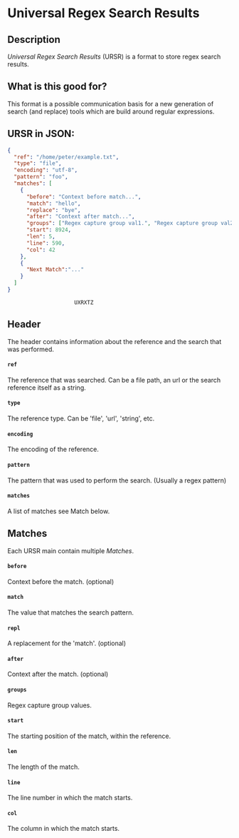 # Universal Regex Search Results

## Description

*Universal Regex Search Results* (URSR) is a format to store regex search results.

## What is this good for?

This format is a possible communication basis for a new generation of search (and replace) tools which are build around regular expressions.


## URSR in JSON:

```json
{
  "ref": "/home/peter/example.txt",
  "type": "file",
  "encoding": "utf-8",
  "pattern": "foo",
  "matches": [
    {
      "before": "Context before match...",
      "match": "hello",
      "replace": "bye",
      "after": "Context after match...",
      "groups": ["Regex capture group val1.", "Regex capture group val2"],
      "start": 8924,
      "len": 5,
      "line": 590,
      "col": 42
    },
    {
      "Next Match":"..."
    }
  ]
}
```

                         UXRXTZ    

## Header

The header contains information about the reference and the search that was performed.

#### `ref`


The reference that was searched. Can be a file path, an url or the search 
reference itself as a string.

#### `type`

The reference type. Can be 'file', 'url', 'string', etc.

#### `encoding`

The encoding of the reference.

#### `pattern`

The pattern that was used to perform the search. (Usually a regex pattern)

#### `matches`

A list of matches see Match below. 


## Matches

Each URSR main contain multiple *Matches*.

#### `before`

Context before the match. (optional)

#### `match`

The value that matches the search pattern.

#### `repl`

A replacement for the 'match'. (optional)

#### `after`

Context after the match. (optional)

#### `groups`

Regex capture group values.

#### `start`

The starting position of the match, within the reference.

#### `len`

The length of the match.

#### `line`

The line number in which the match starts.

#### `col`

The column in which the match starts.




